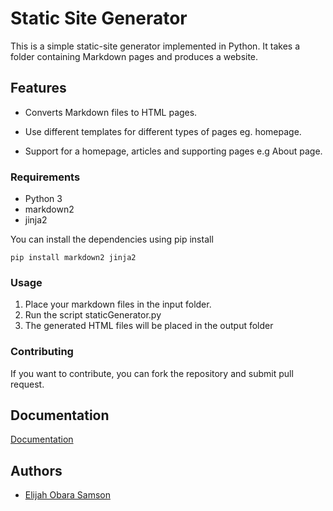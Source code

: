 # Static Site Generator

This is a simple static-site generator implemented in Python. It takes a folder containing Markdown pages and produces a website.
## Features
- Converts Markdown files to HTML pages.

- Use different templates for different types of pages eg. homepage.

- Support for a homepage, articles and supporting pages e.g About page.

### Requirements
- Python 3
- markdown2
- jinja2

You can install the dependencies using pip install

`pip install markdown2 jinja2
`
### Usage
1. Place your markdown files in the input folder.
2. Run the script staticGenerator.py
3. The generated HTML files will be placed in the output folder

### Contributing
If you want to contribute, you can fork the repository and submit pull request.
## Documentation

[Documentation](https://jinja.palletsprojects.com/en/3.0.x/intro/)

## Authors

- [Elijah Obara Samson](https://www.github.com/obaraelijah)
